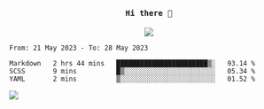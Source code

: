 <h4 align="center"><samp> Hi there 👋  </samp></h4>

<p align="center">
  
  <a href="https://github.com/bznick98">
    <img align="center" src="https://github-readme-stats.vercel.app/api?username=bznick98&&count_private=true&hide=issues,prs,contribs&show_icons=true&theme=gruvbox" />
  </a>
  
  <!--START_SECTION:waka-->

```text
From: 21 May 2023 - To: 28 May 2023

Markdown   2 hrs 44 mins   ███████████████████████▒░   93.14 %
SCSS       9 mins          █▒░░░░░░░░░░░░░░░░░░░░░░░   05.34 %
YAML       2 mins          ▒░░░░░░░░░░░░░░░░░░░░░░░░   01.52 %
```

<!--END_SECTION:waka-->
  
 
</p>

<!-- ![](https://visitor-badge.glitch.me/badge?page_id=bznick98.bznick98) -->
![](https://komarev.com/ghpvc/?username=bznick98&style=for-the-badge)

